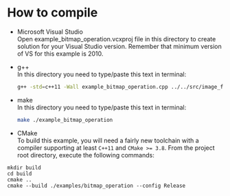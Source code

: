 # How to compile    
- Microsoft Visual Studio    
Open example_bitmap_operation.vcxproj file in this directory to create solution for your Visual Studio version. Remember that minimum version of VS for this example is 2010.

- g++    
In this directory you need to type/paste this text in terminal:    
	```bash
	g++ -std=c++11 -Wall example_bitmap_operation.cpp ../../src/image_function_helper.cpp ../../src/image_function.cpp ../../src/file/bmp_image.cpp -o application
	```

- make    
In this directory you need to type/paste this text in terminal:    
	```bash
	make ./example_bitmap_operation
	```

- CMake    
To build this example, you will need a fairly new toolchain with a compiler supporting at least
`C++11` and `CMake >= 3.8`.
From the project root directory, execute the following commands:
```
mkdir build
cd build
cmake ..
cmake --build ./examples/bitmap_operation --config Release
```
